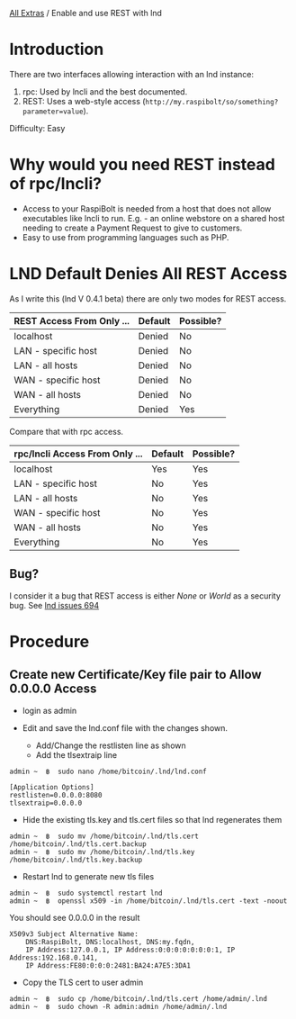 [All Extras](README.md) / Enable and use REST with lnd

# Introduction #
There are two interfaces allowing interaction with an lnd instance:

1. rpc: Used by lncli and the best documented.
2. REST: Uses a web-style access (`http://my.raspibolt/so/something?parameter=value`).

Difficulty: Easy

# Why would you need REST instead of rpc/lncli? #

* Access to your RaspiBolt is needed from a host that does not allow executables like lncli to run. E.g. - an online webstore on a shared host needing to create a Payment Request to give to customers.
* Easy to use from programming languages such as PHP.

# LND Default Denies All REST Access #
As I write this (lnd V 0.4.1 beta) there are only two modes for REST access.

|REST Access From Only ...|Default|Possible?|
|--|--|--|
|localhost|Denied|No|
|LAN - specific host|Denied|No|
|LAN - all hosts|Denied|No|
|WAN - specific host|Denied|No|
|WAN - all hosts|Denied|No|
|Everything|Denied|Yes|

Compare that with rpc access.

|rpc/lncli Access From Only ...|Default|Possible?|
|--|--|--|
|localhost|Yes|Yes|
|LAN - specific host|No|Yes|
|LAN - all hosts|No|Yes|
|WAN - specific host|No|Yes|
|WAN - all hosts|No|Yes|
|Everything|No|Yes|

## Bug? ##
I consider it a bug that REST access is either *None* or *World* as a security bug. See [lnd issues 694](https://github.com/lightningnetwork/lnd/issues/684)

# Procedure #

## Create new Certificate/Key file pair to Allow 0.0.0.0 Access ##

* login as admin

* Edit and save the lnd.conf file with the changes shown.
   * Add/Change the restlisten line as shown
   * Add the tlsextraip line

`admin ~  ฿  sudo nano /home/bitcoin/.lnd/lnd.conf`

```
[Application Options]
restlisten=0.0.0.0:8080
tlsextraip=0.0.0.0

```

* Hide the existing tls.key and tls.cert files so that lnd regenerates them
```
admin ~  ฿  sudo mv /home/bitcoin/.lnd/tls.cert  /home/bitcoin/.lnd/tls.cert.backup
admin ~  ฿  sudo mv /home/bitcoin/.lnd/tls.key   /home/bitcoin/.lnd/tls.key.backup
```
* Restart lnd to generate new tls files
```
admin ~  ฿  sudo systemctl restart lnd
admin ~  ฿  openssl x509 -in /home/bitcoin/.lnd/tls.cert -text -noout
```
You should see 0.0.0.0 in the result

```
X509v3 Subject Alternative Name:
    DNS:RaspiBolt, DNS:localhost, DNS:my.fqdn, 
    IP Address:127.0.0.1, IP Address:0:0:0:0:0:0:0:1, IP Address:192.168.0.141, 
    IP Address:FE80:0:0:0:2481:BA24:A7E5:3DA1
```

* Copy the TLS cert to user admin

```
admin ~  ฿  sudo cp /home/bitcoin/.lnd/tls.cert /home/admin/.lnd
admin ~  ฿  sudo chown -R admin:admin /home/admin/.lnd
```
